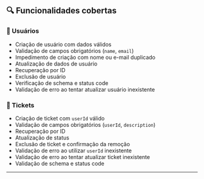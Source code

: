 ## 🔍 Funcionalidades cobertas

### 🔹 Usuários

- Criação de usuário com dados válidos
- Validação de campos obrigatórios (`name`, `email`)
- Impedimento de criação com nome ou e-mail duplicado
- Atualização de dados de usuário
- Recuperação por ID
- Exclusão de usuário
- Verificação de schema e status code
- Validação de erro ao tentar atualizar usuário inexistente

### 🔹 Tickets

- Criação de ticket com `userId` válido
- Validação de campos obrigatórios (`userId`, `description`)
- Recuperação por ID
- Atualização de status
- Exclusão de ticket e confirmação da remoção
- Validação de erro ao utilizar `userId` inexistente
- Validação de erro ao tentar atualizar ticket inexistente
- Validação de schema e status code

---